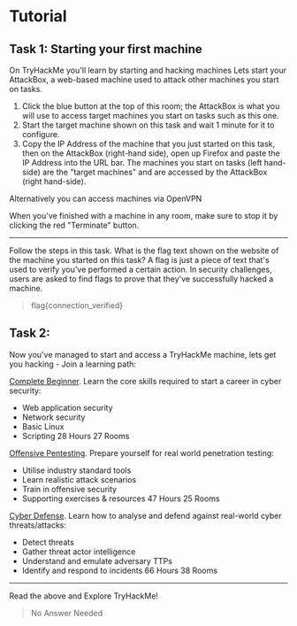 # Tutorial
## Task 1: Starting your first machine
On TryHackMe you'll learn by starting and hacking machines
Lets start your AttackBox, a web-based machine used to attack other machines you start on tasks.

1. Click the blue  button at the top of this room; the AttackBox is what you will use to access target machines you start on tasks such as this one.
2. Start the target machine shown on this task and wait 1 minute for it to configure.
3. Copy the IP Address of the machine that you just started on this task, then on the AttackBox (right-hand side), open up Firefox and paste the IP Address into the URL bar.
    The machines you start on tasks (left hand-side) are the "target machines" and are accessed by the AttackBox (right hand-side).

Alternatively you can access machines via OpenVPN

When you've finished with a machine in any room, make sure to stop it by clicking the red "Terminate" button.
___
Follow the steps in this task. What is the flag text shown on the website of the machine you started on this task?
A flag is just a piece of text that's used to verify you've performed a certain action. In security challenges, users are asked to find flags to prove that they've successfully hacked a machine.

> flag{connection_verified} 

## Task 2: 
Now you've managed to start and access a TryHackMe machine, lets get you hacking - Join a learning path:

[Complete Beginner](https://tryhackme.com/path-action/beginner/join).  Learn the core skills required to start a career in cyber security:
* Web application security
* Network security
* Basic Linux
* Scripting
28 Hours    27 Rooms

[Offensive Pentesting](https://tryhackme.com/path-action/pentesting/join). Prepare yourself for real world penetration testing:
* Utilise industry standard tools
* Learn realistic attack scenarios
* Train in offensive security 
* Supporting exercises & resources
47 Hours    25 Rooms

[Cyber Defense](https://tryhackme.com/path-action/blueteam/join).  Learn how to analyse and defend against real-world cyber threats/attacks:
* Detect threats
* Gather threat actor intelligence
* Understand and emulate adversary TTPs
* Identify and respond to incidents
66 Hours    38 Rooms
___
Read the above and Explore TryHackMe!
> No Answer Needed

